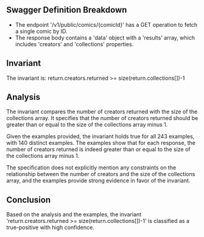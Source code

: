 ## Swagger Definition Breakdown
- The endpoint '/v1/public/comics/{comicId}' has a GET operation to fetch a single comic by ID.
- The response body contains a 'data' object with a 'results' array, which includes 'creators' and 'collections' properties.

## Invariant
The invariant is: return.creators.returned >= size(return.collections[])-1

## Analysis
The invariant compares the number of creators returned with the size of the collections array. It specifies that the number of creators returned should be greater than or equal to the size of the collections array minus 1.

Given the examples provided, the invariant holds true for all 243 examples, with 140 distinct examples. The examples show that for each response, the number of creators returned is indeed greater than or equal to the size of the collections array minus 1.

The specification does not explicitly mention any constraints on the relationship between the number of creators and the size of the collections array, and the examples provide strong evidence in favor of the invariant.

## Conclusion
Based on the analysis and the examples, the invariant 'return.creators.returned >= size(return.collections[])-1' is classified as a true-positive with high confidence.
